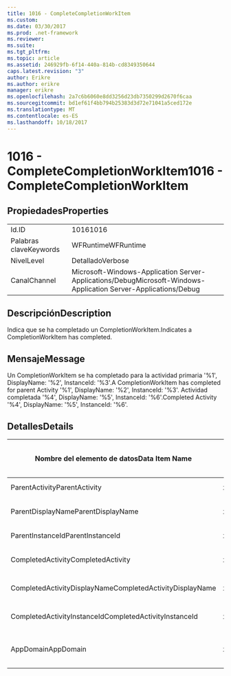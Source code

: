 ```yaml
---
title: 1016 - CompleteCompletionWorkItem
ms.custom: 
ms.date: 03/30/2017
ms.prod: .net-framework
ms.reviewer: 
ms.suite: 
ms.tgt_pltfrm: 
ms.topic: article
ms.assetid: 246929fb-6f14-440a-814b-cd8349350644
caps.latest.revision: "3"
author: Erikre
ms.author: erikre
manager: erikre
ms.openlocfilehash: 2a7c6b6060e8dd3256d23db7350299d2670f6caa
ms.sourcegitcommit: bd1ef61f4bb794b25383d3d72e71041a5ced172e
ms.translationtype: MT
ms.contentlocale: es-ES
ms.lasthandoff: 10/18/2017
---
```

# <a name="1016---completecompletionworkitem"></a><span data-ttu-id="33009-102">1016 - CompleteCompletionWorkItem</span><span class="sxs-lookup"><span data-stu-id="33009-102">1016 - CompleteCompletionWorkItem</span></span>
## <a name="properties"></a><span data-ttu-id="33009-103">Propiedades</span><span class="sxs-lookup"><span data-stu-id="33009-103">Properties</span></span>  
  
|||  
|-|-|  
|<span data-ttu-id="33009-104">Id.</span><span class="sxs-lookup"><span data-stu-id="33009-104">ID</span></span>|<span data-ttu-id="33009-105">1016</span><span class="sxs-lookup"><span data-stu-id="33009-105">1016</span></span>|  
|<span data-ttu-id="33009-106">Palabras clave</span><span class="sxs-lookup"><span data-stu-id="33009-106">Keywords</span></span>|<span data-ttu-id="33009-107">WFRuntime</span><span class="sxs-lookup"><span data-stu-id="33009-107">WFRuntime</span></span>|  
|<span data-ttu-id="33009-108">Nivel</span><span class="sxs-lookup"><span data-stu-id="33009-108">Level</span></span>|<span data-ttu-id="33009-109">Detallado</span><span class="sxs-lookup"><span data-stu-id="33009-109">Verbose</span></span>|  
|<span data-ttu-id="33009-110">Canal</span><span class="sxs-lookup"><span data-stu-id="33009-110">Channel</span></span>|<span data-ttu-id="33009-111">Microsoft-Windows-Application Server-Applications/Debug</span><span class="sxs-lookup"><span data-stu-id="33009-111">Microsoft-Windows-Application Server-Applications/Debug</span></span>|  
  
## <a name="description"></a><span data-ttu-id="33009-112">Descripción</span><span class="sxs-lookup"><span data-stu-id="33009-112">Description</span></span>  
 <span data-ttu-id="33009-113">Indica que se ha completado un CompletionWorkItem.</span><span class="sxs-lookup"><span data-stu-id="33009-113">Indicates a CompletionWorkItem has completed.</span></span>  
  
## <a name="message"></a><span data-ttu-id="33009-114">Mensaje</span><span class="sxs-lookup"><span data-stu-id="33009-114">Message</span></span>  
 <span data-ttu-id="33009-115">Un CompletionWorkItem se ha completado para la actividad primaria '%1', DisplayName: '%2', InstanceId: '%3'.</span><span class="sxs-lookup"><span data-stu-id="33009-115">A CompletionWorkItem has completed for parent Activity '%1', DisplayName: '%2', InstanceId: '%3'.</span></span> <span data-ttu-id="33009-116">Actividad completada '%4', DisplayName: '%5', InstanceId: '%6'.</span><span class="sxs-lookup"><span data-stu-id="33009-116">Completed Activity '%4', DisplayName: '%5', InstanceId: '%6'.</span></span>  
  
## <a name="details"></a><span data-ttu-id="33009-117">Detalles</span><span class="sxs-lookup"><span data-stu-id="33009-117">Details</span></span>  
  
|<span data-ttu-id="33009-118">Nombre del elemento de datos</span><span class="sxs-lookup"><span data-stu-id="33009-118">Data Item Name</span></span>|<span data-ttu-id="33009-119">Tipo del elemento de datos</span><span class="sxs-lookup"><span data-stu-id="33009-119">Data Item Type</span></span>|<span data-ttu-id="33009-120">Descripción</span><span class="sxs-lookup"><span data-stu-id="33009-120">Description</span></span>|  
|--------------------|--------------------|-----------------|  
|<span data-ttu-id="33009-121">ParentActivity</span><span class="sxs-lookup"><span data-stu-id="33009-121">ParentActivity</span></span>|<span data-ttu-id="33009-122">xs:string</span><span class="sxs-lookup"><span data-stu-id="33009-122">xs:string</span></span>|<span data-ttu-id="33009-123">Nombre del tipo de la actividad principal.</span><span class="sxs-lookup"><span data-stu-id="33009-123">The type name of the parent activity.</span></span>|  
|<span data-ttu-id="33009-124">ParentDisplayName</span><span class="sxs-lookup"><span data-stu-id="33009-124">ParentDisplayName</span></span>|<span data-ttu-id="33009-125">xs:string</span><span class="sxs-lookup"><span data-stu-id="33009-125">xs:string</span></span>|<span data-ttu-id="33009-126">Identificación y nombre para mostrar de la actividad principal.</span><span class="sxs-lookup"><span data-stu-id="33009-126">The display name of the parent activity.</span></span>|  
|<span data-ttu-id="33009-127">ParentInstanceId</span><span class="sxs-lookup"><span data-stu-id="33009-127">ParentInstanceId</span></span>|<span data-ttu-id="33009-128">xs:string</span><span class="sxs-lookup"><span data-stu-id="33009-128">xs:string</span></span>|<span data-ttu-id="33009-129">Identificador de instancia de la actividad principal.</span><span class="sxs-lookup"><span data-stu-id="33009-129">The instance id of the parent activity.</span></span>|  
|<span data-ttu-id="33009-130">CompletedActivity</span><span class="sxs-lookup"><span data-stu-id="33009-130">CompletedActivity</span></span>|<span data-ttu-id="33009-131">xs:string</span><span class="sxs-lookup"><span data-stu-id="33009-131">xs:string</span></span>|<span data-ttu-id="33009-132">El nombre del tipo de la actividad que se completó.</span><span class="sxs-lookup"><span data-stu-id="33009-132">The type name of the completed activity.</span></span>|  
|<span data-ttu-id="33009-133">CompletedActivityDisplayName</span><span class="sxs-lookup"><span data-stu-id="33009-133">CompletedActivityDisplayName</span></span>|<span data-ttu-id="33009-134">xs:string</span><span class="sxs-lookup"><span data-stu-id="33009-134">xs:string</span></span>|<span data-ttu-id="33009-135">Nombre para mostrar de la actividad que se ha completado.</span><span class="sxs-lookup"><span data-stu-id="33009-135">The display name of the completed activity.</span></span>|  
|<span data-ttu-id="33009-136">CompletedActivityInstanceId</span><span class="sxs-lookup"><span data-stu-id="33009-136">CompletedActivityInstanceId</span></span>|<span data-ttu-id="33009-137">xs:string</span><span class="sxs-lookup"><span data-stu-id="33009-137">xs:string</span></span>|<span data-ttu-id="33009-138">Identificador de instancia de la actividad que se ha completado.</span><span class="sxs-lookup"><span data-stu-id="33009-138">The instance id of the completed activity.</span></span>|  
|<span data-ttu-id="33009-139">AppDomain</span><span class="sxs-lookup"><span data-stu-id="33009-139">AppDomain</span></span>|<span data-ttu-id="33009-140">xs:string</span><span class="sxs-lookup"><span data-stu-id="33009-140">xs:string</span></span>|<span data-ttu-id="33009-141">La cadena devuelta por AppDomain.CurrentDomain.FriendlyName.</span><span class="sxs-lookup"><span data-stu-id="33009-141">The string returned by AppDomain.CurrentDomain.FriendlyName.</span></span>|
